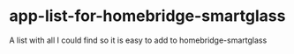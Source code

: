 # app-list-for-homebridge-smartglass
A list with all I could find so it is easy to add to homebridge-smartglass
